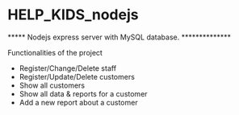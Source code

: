 # HELP_KIDS_nodejs

*****  Nodejs express server with MySQL database. **************


Functionalities of the project

- Register/Change/Delete staff 
- Register/Update/Delete customers 
- Show all customers 
- Show all data & reports for a customer 
- Add a new report about a customer

